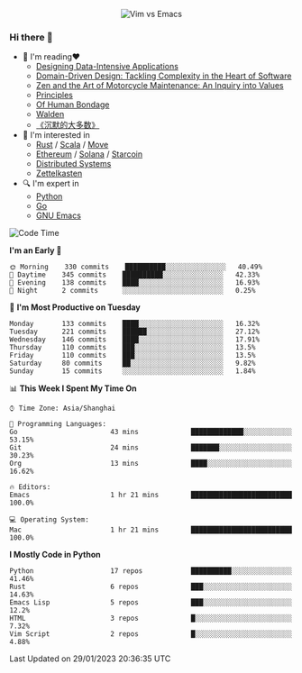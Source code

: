 <p align="center">
    <img src="https://gist.githubusercontent.com/coldnight/e696baffb094e71c96cb302118878eae/raw/40ea5053a6f66cc65f90f437e4173497da225958/banner.gif" alt="Vim vs Emacs" />
</p>

### Hi there 👋

- 📖 I'm reading❤️
    + [Designing Data-Intensive Applications](https://www.oreilly.com/library/view/designing-data-intensive-applications/9781491903063/)
    + [Domain-Driven Design: Tackling Complexity in the Heart of Software](https://www.dddcommunity.org/book/evans_2003/)
    + [Zen and the Art of Motorcycle Maintenance: An Inquiry into Values](https://en.wikipedia.org/wiki/Zen_and_the_Art_of_Motorcycle_Maintenance)
    + [Principles](https://www.principles.com/)
    + [Of Human Bondage](https://en.wikipedia.org/wiki/Of_Human_Bondage)
    + [Walden](https://en.wikipedia.org/wiki/Walden)
    + [《沉默的大多数》](https://en.wikipedia.org/wiki/Silent_majority)
- 🌱 I'm interested in
    + [Rust](https://www.rust-lang.org/) / [Scala](https://www.scala-lang.org/) / [Move](https://github.com/move-language/move/)
    + [Ethereum](https://ethereum.org/en/) / [Solana](https://solana.com/) / [Starcoin](https://github.com/starcoinorg/starcoin)
	+ [Distributed Systems](https://www.linuxzen.com/notes/topics/20200320174417_%E5%88%86%E5%B8%83%E5%BC%8F/)
	+ [Zettelkasten](https://www.linuxzen.com/notes/notes/20220120080920-slip_box/)
- 🔍 I'm expert in
    + [Python](https://www.python.org/)
    + [Go](https://go.dev/)
    + [GNU Emacs](https://www.gnu.org/software/emacs/)

<!--START_SECTION:waka-->
![Code Time](http://img.shields.io/badge/Code%20Time-1%2C865%20hrs%2010%20mins-blue)

**I'm an Early 🐤** 

```text
🌞 Morning    330 commits    ██████████░░░░░░░░░░░░░░░   40.49% 
🌆 Daytime    345 commits    ██████████░░░░░░░░░░░░░░░   42.33% 
🌃 Evening    138 commits    ████░░░░░░░░░░░░░░░░░░░░░   16.93% 
🌙 Night      2 commits      ░░░░░░░░░░░░░░░░░░░░░░░░░   0.25%

```
📅 **I'm Most Productive on Tuesday** 

```text
Monday       133 commits    ████░░░░░░░░░░░░░░░░░░░░░   16.32% 
Tuesday      221 commits    ██████░░░░░░░░░░░░░░░░░░░   27.12% 
Wednesday    146 commits    ████░░░░░░░░░░░░░░░░░░░░░   17.91% 
Thursday     110 commits    ███░░░░░░░░░░░░░░░░░░░░░░   13.5% 
Friday       110 commits    ███░░░░░░░░░░░░░░░░░░░░░░   13.5% 
Saturday     80 commits     ██░░░░░░░░░░░░░░░░░░░░░░░   9.82% 
Sunday       15 commits     ░░░░░░░░░░░░░░░░░░░░░░░░░   1.84%

```


📊 **This Week I Spent My Time On** 

```text
⌚︎ Time Zone: Asia/Shanghai

💬 Programming Languages: 
Go                       43 mins             █████████████░░░░░░░░░░░░   53.15% 
Git                      24 mins             ███████░░░░░░░░░░░░░░░░░░   30.23% 
Org                      13 mins             ████░░░░░░░░░░░░░░░░░░░░░   16.62%

🔥 Editors: 
Emacs                    1 hr 21 mins        █████████████████████████   100.0%

💻 Operating System: 
Mac                      1 hr 21 mins        █████████████████████████   100.0%

```

**I Mostly Code in Python** 

```text
Python                   17 repos            ██████████░░░░░░░░░░░░░░░   41.46% 
Rust                     6 repos             ███░░░░░░░░░░░░░░░░░░░░░░   14.63% 
Emacs Lisp               5 repos             ███░░░░░░░░░░░░░░░░░░░░░░   12.2% 
HTML                     3 repos             █░░░░░░░░░░░░░░░░░░░░░░░░   7.32% 
Vim Script               2 repos             █░░░░░░░░░░░░░░░░░░░░░░░░   4.88%

```



 Last Updated on 29/01/2023 20:36:35 UTC
<!--END_SECTION:waka-->
